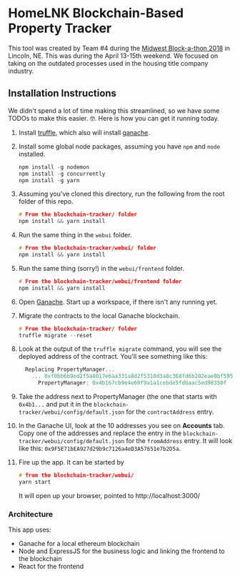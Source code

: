 # HomeLNK Blockchain-Based Property Tracker

This tool was created by Team #4 during the 
[Midwest Block-a-thon 2018](https://www.block-a-thon.com/) in Lincoln, NE. This was during the 
April 13-15th weekend. We focused on taking on the outdated processes used in the housing title 
company industry.

## Installation Instructions

We didn't spend a lot of time making this streamlined, so we have some TODOs to make this easier.
🤓. Here is how you can get it running today.

1. Install [truffle](https://github.com/trufflesuite/truffle), which also will install [ganache]().

2. Install some global node packages, assuming you have `npm` and `node` installed.
    ```c
    npm install -g nodemon
    npm install -g concurrently
    npm install -g yarn
    ```

3. Assuming you've cloned this directory, run the following from the root folder of this repo.
    ```c
    # From the blockchain-tracker/ folder
    npm install && yarn install
    ```

4. Run the same thing in the `webui` folder.
    ```c
    # From the blockchain-tracker/webui/ folder
    npm install && yarn install
    ```

5. Run the same thing (sorry!) in the `webui/frontend` folder.
    ```c
    # From the blockchain-tracker/webui/frontend folder
    npm install && yarn install
    ```

6. Open [Ganache](https://www.trufflesuite.com/ganache). Start up a workspace,
   if there isn't any running yet.

7. Migrate the contracts to the local Ganache blockchain.
    ```c
    # From the blockchain-tracker/ folder
    truffle migrate --reset
    ```

8. Look at the output of the `truffle migrate` command, you will see the deployed address of the
contract. You'll see something like this:

    ```c
      Replacing PropertyManager...
        ... 0xf0bb6b9ed2f5a8017e6aa331a8d2f5310d3a8c368fd6b202eae0bf59523c1e1e
          PropertyManager: 0x4b167cb9e4e60f9a1a1cebde5fdbaac5ed98350f
    ```

9. Take the address next to PropertyManager (the one that starts with `0x4b1...` and put it in the 
`blockchain-tracker/webui/config/default.json` for the `contractAddress` entry.

10. In the Ganache UI, look at the 10 addresses you see on **Accounts** tab. Copy one of the
addresses and replace the entry in the `blockchain-tracker/webui/config/default.json` for the
`fromAddress` entry. It will look like this: `0x9F5E71bEA927d29b9c7126a4eD3A57651e7b2D5a`.

11. Fire up the app. It can be started by

    ```c
    # from the blockchain-tracker/webui/
    yarn start
    ```

    It will open up your browser, pointed to http://localhost:3000/

### Architecture

This app uses:

  * Ganache for a local ethereum blockchain
  * Node and ExpressJS for the business logic and linking the frontend to the blockchain
  * React for the frontend
